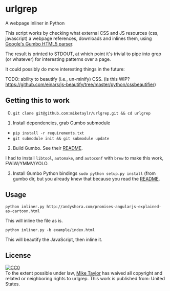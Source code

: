 # urlgrep

A webpage inliner in Python

This script works by checking what external CSS and JS resources (css, javascript)
a webpage references, downloads and inlines them, using [Google's Gumbo HTML5 parser](https://github.com/google/gumbo-parser).

The result is printed to STDOUT, at which point it's trivial to pipe into grep (or whatever) for interesting patterns over a page.

It could possibly do more interesting things in the future:

TODO: ability to beautify (i.e., un-minify) CSS. (is this WIP? https://github.com/einars/js-beautify/tree/master/python/cssbeautifier)

## Getting this to work
0) `git clone git@github.com:miketaylr/urlgrep.git && cd urlgrep`

1) Install dependencies, grab Gumbo submodule
* `pip install -r requirements.txt`
* `git submodule init && git submodule update`

2) Build Gumbo. See their [README](https://github.com/google/gumbo-parser/blob/master/README.md).

I had to install `libtool`, `automake`, and `autoconf` with `brew` to make this work, FWIW/YMMV/YOLO.

3) Install Gumbo Python bindings
`sudo python setup.py install` (from gumbo dir, but you already knew that because you read the [README](https://github.com/google/gumbo-parser/blob/master/README.md).

## Usage

`python inliner.py http://andyshora.com/promises-angularjs-explained-as-cartoon.html`

This will inline the file as is.

`python inliner.py -b example/index.html`

This will beautify the JavaScript, then inline it.

## License

<p xmlns:dct="http://purl.org/dc/terms/" xmlns:vcard="http://www.w3.org/2001/vcard-rdf/3.0#">
  <a rel="license"
     href="http://creativecommons.org/publicdomain/zero/1.0/">
    <img src="http://i.creativecommons.org/p/zero/1.0/88x31.png" style="border-style: none;" alt="CC0" />
  </a>
  <br />
  To the extent possible under law,
  <a rel="dct:publisher"
     href="https://github.com/miketaylr/urlgrep">
    <span property="dct:title">Mike Taylor</span></a>
  has waived all copyright and related or neighboring rights to
  <span property="dct:title">urlgrep</span>.
This work is published from:
<span property="vcard:Country" datatype="dct:ISO3166"
      content="US" about="https://github.com/miketaylr/urlgrep">
  United States</span>.
</p>
